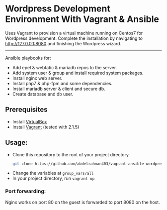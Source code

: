 # Wordpress Development Environment With Vagrant & Ansible

Uses Vagrant to provision a virtual machine running on Centos7 for Wordpress development. Complete the installation by navigating to http://127.0.0.1:8080 and finishing the Wordpress wizard.

---

Ansible playbooks for:

- Add epel & webtatic & mariadb repos to the server.
- Add system user & group and install required system packages.
- Install nginx web server.
- Install php7 & php-fpm and some dependencies.
- Install mariadb server & client and secure db.
- Create database and db user.

## Prerequisites

- Install [VirtualBox](https://www.virtualbox.org/wiki/Downloads)
- Install [Vagrant](http://www.vagrantup.com/) (tested with 2.1.5)

## Usage:

- Clone this repository to the root of your project directory
  ```bash
  git clone https://github.com/abdelrahman403/vagrant-ansible-wordpress.git
  ```
- Change the variables at `group_vars/all`
- In your project directory, run `vagrant up`

### Port forwarding:

Nginx works on port 80 on the guest is forwarded to port 8080 on the host.
